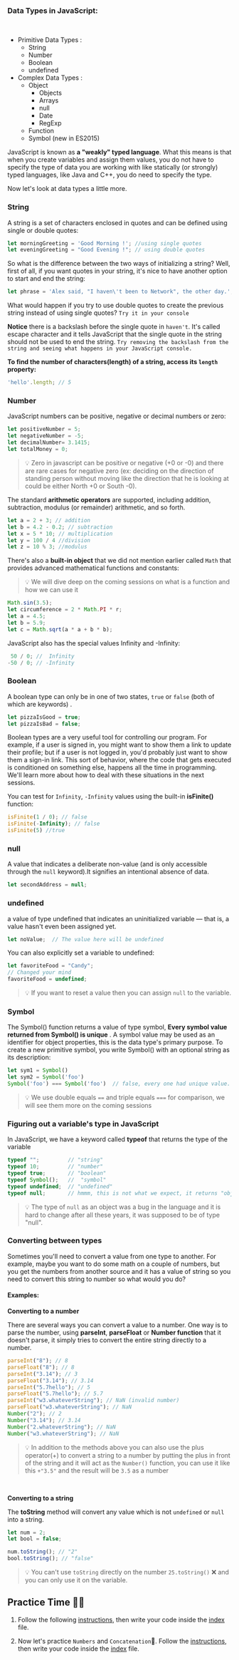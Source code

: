 ### <a id="datatypes">Data Types in JavaScript:</a>
<br>

* Primitive Data Types : 
  - String
  - Number
  - Boolean
  - undefined
* Complex Data Types :  
  - Object
     - Objects
     - Arrays
     - null
     - Date
     - RegExp
  - Function
  - Symbol (new in ES2015)


JavaScript is known as **a "weakly" typed language**. What this means is that when you create variables and assign them values, you do not have to specify the type of data you are working with like statically (or strongly) typed languages, like Java and C++, you do need to specify the type.

Now let's look at data types a little more.

### String 
A string is a set of characters enclosed in quotes and can be defined using single or double quotes:
```javascript
let morningGreeting = 'Good Morning !'; //using single quotes
let eveningGreeting = "Good Evening !"; // using double quotes
```
So what is the difference between the two ways of initializing a string? Well, first of all, if you want quotes in your string, it's nice to have another option to start and end the string:

```javascript
let phrase = 'Alex said, "I haven\'t been to Network", the other day.';
```
What would happen if you try to use double quotes to create the previous string instead of using single quotes? `Try it in your console`

**Notice** there is a backslash before the single quote in `haven't`. It's called escape character and it tells JavaScript that the single quote in the string should not be used to end the string. `Try removing the backslash from the string and seeing what happens in your JavaScript console.`

**To find the number of characters(length) of a string, access its `length` property:**
```javascript
'hello'.length; // 5
```
### Number 
JavaScript numbers can be positive, negative or decimal numbers or zero:

```javascript
let positiveNumber = 5;
let negativeNumber = -5;
let decimalNumber= 3.1415;
let totalMoney = 0;
```
> 💡 Zero in javascript can be positive or negative (+0 or -0) and there are rare cases for negative zero (ex: deciding on the direction of standing person without moving like the direction that he is looking at could be either North +0 or South -0).

The standard **arithmetic operators** are supported, including addition, subtraction, modulus (or remainder) arithmetic, and so forth. 
```javascript
let a = 2 + 3; // addition
let b = 4.2 - 0.2; // subtraction
let x = 5 * 10; // multiplication  
let y = 100 / 4 //division
let z = 10 % 3; //modulus 
```
There's also a **built-in object** that we did not mention earlier called `Math` that provides advanced mathematical functions and constants:

> 💡 We will dive deep on the coming sessions on what is a function and how we can use it

```javascript
Math.sin(3.5);
let circumference = 2 * Math.PI * r;
let a = 4.5;
let b = 5.9;
let c = Math.sqrt(a * a + b * b); 
```

JavaScript also has the special values Infinity and -Infinity:
```javascript
 50 / 0; //  Infinity
-50 / 0; // -Infinity
```

### Boolean 
A boolean type can only be in one of two states, `true` or `false` (both of which are keywords) . 

```javascript
let pizzaIsGood = true;
let pizzaIsBad = false;

```
Boolean types are a very useful tool for controlling our program. For example, if a user is signed in, you might want to show them a link to update their profile; but if a user is not logged in, you'd probably just want to show them a sign-in link. This sort of behavior, where the code that gets executed is conditioned on something else, happens all the time in programming. We'll learn more about how to deal with these situations in the next sessions.

You can test for `Infinity`, `-Infinity` values using the built-in **isFinite()** function:

```javascript
isFinite(1 / 0); // false
isFinite(-Infinity); // false
isFinite(5) //true
```

### null 
A value that indicates a deliberate non-value (and is only accessible through the `null` keyword).It signifies an intentional absence of data.

```javascript
let secondAddress = null;
```

### undefined
a value of type undefined that indicates an uninitialized variable — that is, a value hasn't even been assigned yet. 
```javascript
let noValue;  // The value here will be undefined
```
You can also explicitly set a variable to undefined:

```javascript
let favoriteFood = "Candy";
// Changed your mind
favoriteFood = undefined;
```
> 💡 If you want to reset a value then you can assign `null` to the variable.

### Symbol
 The Symbol() function returns a value of type symbol, **Every symbol value returned from Symbol() is unique** .  A symbol value may be used as an identifier for object properties, this is the data type's primary purpose.
 To create a new primitive symbol, you write Symbol() with an optional string as its description:
 ```javascript
let sym1 = Symbol()
let sym2 = Symbol('foo')
Symbol('foo') === Symbol('foo')  // false, every one had unique value.
 ```
> 💡 We use double equals `==` and triple equals `===` for comparison, we will see them more on the coming sessions

### Figuring out a variable's type in JavaScript
In JavaScript, we have a keyword called **typeof** that returns the type of the variable 
```javascript
typeof "";         // "string"
typeof 10;         // "number"
typeof true;       // "boolean"
typeof Symbol();   //  "symbol"
typeof undefined;  // "undefined"
typeof null;       // hmmm, this is not what we expect, it returns "object"!
```

> 💡 The type of `null` as an object was a bug in the language and it is hard to change after all these years, it was supposed to be of type "null".

### Converting between types
Sometimes you'll need to convert a value from one type to another. For example, maybe you want to do some math on a couple of numbers, but you get the numbers from another source and it has a value of string so you need to convert this string to number so what would you do?

#### Examples: 

**Converting to a number**

There are several ways you can convert a value to a number. One way is to parse the number, using **parseInt**, **parseFloat** or **Number function** that it doesn't parse, it simply tries to convert the entire string directly to a number.

```javascript
parseInt("8"); // 8
parseFloat("8"); // 8
parseInt("3.14"); // 3
parseFloat("3.14"); // 3.14
parseInt("5.7hello"); // 5
parseFloat("5.7hello"); // 5.7
parseInt("w3.whateverString"); // NaN (invalid number)
parseFloat("w3.whateverString"); // NaN
Number("2"); // 2
Number("3.14"); // 3.14
Number("2.whateverString"); // NaN 
Number("w3.whateverString"); // NaN
```

> 💡 In addition to the methods above you can also use the plus operator(+) to convert a string to a number by putting the plus in front of the string and it will act as the `Number()` function, you can use it like this `+"3.5"` and the result will be `3.5` as a number

<br>

**Converting to a string**

The **toString** method will convert any value which is not `undefined` or `null` into a string. 

```javascript
let num = 2;
let bool = false;

num.toString(); // "2"
bool.toString(); // "false"

```

> 💡 You can't use `toString` directly on the number `25.toString()` ❌ and you can only use it on the variable.

## Practice Time 👨‍💻

1. Follow the following [instructions](https://repl.it/@CodeAcademy1/Data-Type#instructions.md), then write your code inside the [index](https://repl.it/@CodeAcademy1/Data-Type#index.js) file.

2. Now let's practice `Numbers` and `Concatenation`🤔. Follow the [instructions](https://repl.it/@CodeAcademy1/Numbers-and-Concatenation#instructions.md), then write your code inside the [index](https://repl.it/@CodeAcademy1/Numbers-and-Concatenation#index.js) file.

